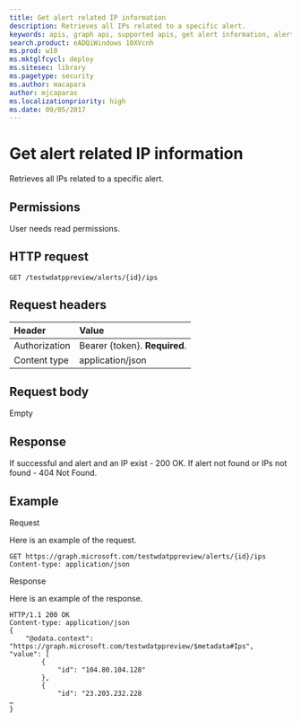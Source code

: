 ```yaml
---
title: Get alert related IP information 
description: Retrieves all IPs related to a specific alert.
keywords: apis, graph api, supported apis, get alert information, alert information, related ip
search.product: eADQiWindows 10XVcnh
ms.prod: w10
ms.mktglfcycl: deploy
ms.sitesec: library
ms.pagetype: security
ms.author: macapara
author: mjcaparas
ms.localizationpriority: high
ms.date: 09/05/2017
---
```


# Get alert related IP information 
Retrieves all IPs related to a specific alert.

## Permissions
User needs read permissions.

## HTTP request
```
GET /testwdatppreview/alerts/{id}/ips
```

## Request headers

Header | Value 
:---|:---
Authorization | Bearer {token}. **Required**.
Content type | application/json


## Request body
Empty

## Response
If successful and alert and an IP exist - 200 OK.
If alert not found or IPs not found - 404 Not Found.


## Example

Request

Here is an example of the request.

```
GET https://graph.microsoft.com/testwdatppreview/alerts/{id}/ips
Content-type: application/json
```

Response

Here is an example of the response.


```
HTTP/1.1 200 OK
Content-type: application/json
{
    "@odata.context": "https://graph.microsoft.com/testwdatppreview/$metadata#Ips",    
"value": [
        {
            "id": "104.80.104.128"
        },
        {
            "id": "23.203.232.228
…
}
 
```
